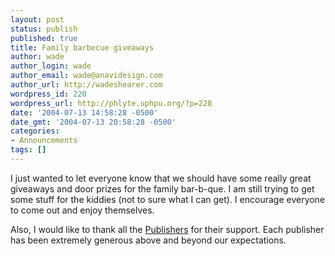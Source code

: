 ```yaml
---
layout: post
status: publish
published: true
title: Family barbecue giveaways
author: wade
author_login: wade
author_email: wade@anavidesign.com
author_url: http://wadeshearer.com
wordpress_id: 220
wordpress_url: http://phlyte.uphpu.org/?p=220
date: '2004-07-13 14:58:28 -0500'
date_gmt: '2004-07-13 20:58:28 -0500'
categories:
- Announcements
tags: []
---
```

<p>I just wanted to let everyone know that we should have some really great giveaways and door prizes for the family bar-b-que. I am still trying to get some stuff for the kiddies (not to sure what I can get).  I encourage everyone to come out and enjoy themselves.</p>
<p>Also, I would like to thank all the <a href="http://www.uphpu.org/staticpages/index.php?page=20040522142709651"> Publishers</a> for their support.  Each publisher has been extremely generous above and beyond our expectations.</p>
